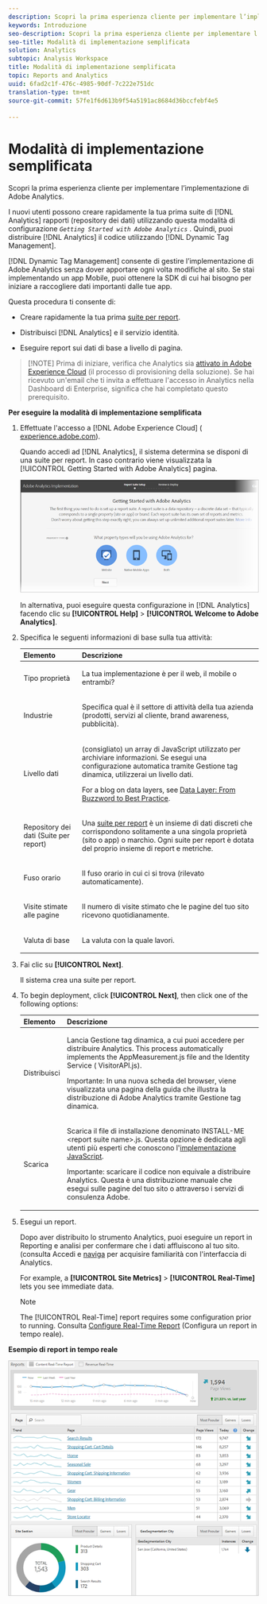 ```yaml
---
description: Scopri la prima esperienza cliente per implementare l’implementazione di Adobe Analytics.
keywords: Introduzione
seo-description: Scopri la prima esperienza cliente per implementare l’implementazione di Adobe Analytics.
seo-title: Modalità di implementazione semplificata
solution: Analytics
subtopic: Analysis Workspace
title: Modalità di implementazione semplificata
topic: Reports and Analytics
uuid: 6fad2c1f-476c-4985-90df-7c222e751dc
translation-type: tm+mt
source-git-commit: 57fe1f6d613b9f54a5191ac8684d36bccfebf4e5

---
```



# Modalità di implementazione semplificata

Scopri la prima esperienza cliente per implementare l’implementazione di Adobe Analytics.

<!-- 

<p>https://activation.adobedtm.com/index.php?redirected=1 </p>

 -->

I nuovi utenti possono creare rapidamente la tua prima suite di [!DNL Analytics] rapporti (repository dei dati) utilizzando questa modalità di configurazione *`Getting Started with Adobe Analytics`* . Quindi, puoi distribuire [!DNL Analytics] il codice utilizzando [!DNL Dynamic Tag Management].

[!DNL Dynamic Tag Management] consente di gestire l’implementazione di Adobe Analytics senza dover apportare ogni volta modifiche al sito. Se stai implementando un app Mobile, puoi ottenere la SDK di cui hai bisogno per iniziare a raccogliere dati importanti dalle tue app.

Questa procedura ti consente di:

* Creare rapidamente la tua prima [suite per report](https://marketing.adobe.com/resources/help/en_US/analytics/getting-started/report-suites.html).
* Distribuisci [!DNL Analytics] e il servizio [](https://marketing.adobe.com/resources/help/en_US/mcvid/)identità.

* Eseguire report sui dati di base a livello di pagina.

> [!NOTE] Prima di iniziare, verifica che Analytics sia [attivato in Adobe Experience Cloud](https://marketing.adobe.com/resources/help/en_US/mcloud/core_services.html) (il processo di provisioning della soluzione). Se hai ricevuto un'email che ti invita a effettuare l'accesso in Analytics nella Dashboard di Enterprise, significa che hai completato questo prerequisito.

**Per eseguire la modalità di implementazione semplificata**

1. Effettuate l'accesso a [!DNL Adobe Experience Cloud] ( [experience.adobe.com](https://experiencecloud.adobe.com)).

   Quando accedi ad [!DNL Analytics], il sistema determina se disponi di una suite per report. In caso contrario viene visualizzata la [!UICONTROL Getting Started with Adobe Analytics] pagina.

   ![](assets/analytics-implementation-rs-wizard.png)

   In alternativa, puoi eseguire questa configurazione in [!DNL Analytics] facendo clic su **[!UICONTROL Help]** &gt; **[!UICONTROL Welcome to Adobe Analytics]**.

1. Specifica le seguenti informazioni di base sulla tua attività:

   <table id="table_1741878A1B284CB78D297D531DC703D6"> 
     <thead> 
      <tr> 
       <th colname="col1" class="entry"> Elemento </th> 
       <th colname="col2" class="entry"> Descrizione </th> 
      </tr> 
     </thead>
     <tbody> 
      <tr> 
       <td colname="col1"> <p>Tipo proprietà </p> </td> 
       <td colname="col2"> <p>La tua implementazione è per il web, il mobile o entrambi? </p> </td> 
      </tr> 
      <tr> 
       <td colname="col1"> <p>Industrie </p> </td> 
       <td colname="col2"> <p>Specifica qual è il settore di attività della tua azienda (prodotti, servizi al cliente, brand awareness, pubblicità). </p> </td> 
      </tr> 
      <tr> 
       <td colname="col1"> <p>Livello dati </p> </td> 
       <td colname="col2"> <p>(consigliato) un array di JavaScript utilizzato per archiviare informazioni. Se esegui una configurazione automatica tramite Gestione tag dinamica, utilizzerai un livello dati. </p> <p>For a blog on data layers, see <a href="https://blogs.adobe.com/digitalmarketing/analytics/data-layers-buzzword-best-practice/"> Data Layer: From Buzzword to Best Practice</a>. </p> </td> 
      </tr> 
      <tr> 
       <td colname="col1"> <p>Repository dei dati (Suite per report) </p> </td> 
       <td colname="col2"> <p> Una <a href="https://marketing.adobe.com/resources/help/en_US/analytics/getting-started/report-suites.html">suite per report</a> è un insieme di dati discreti che corrispondono solitamente a una singola proprietà (sito o app) o marchio. Ogni suite per report è dotata del proprio insieme di report e metriche. </p> </td> 
      </tr> 
      <tr> 
       <td colname="col1"> <p>Fuso orario </p> </td> 
       <td colname="col2"> <p>Il fuso orario in cui ci si trova (rilevato automaticamente). </p> </td> 
      </tr> 
      <tr> 
       <td colname="col1"> <p>Visite stimate alle pagine </p> </td> 
       <td colname="col2"> <p>Il numero di visite stimato che le pagine del tuo sito ricevono quotidianamente. </p> </td> 
      </tr> 
      <tr> 
       <td colname="col1"> <p>Valuta di base </p> </td> 
       <td colname="col2"> <p>La valuta con la quale lavori. </p> </td> 
      </tr> 
     </tbody> 
    </table>

1. Fai clic su **[!UICONTROL Next]**.

   Il sistema crea una suite per report.

1. To begin deployment, click **[!UICONTROL Next]**, then click one of the following options:

   <table id="table_71C7F7B9677346CD8D5130519D32464B"> 
     <thead> 
      <tr> 
       <th colname="col1" class="entry"> Elemento </th> 
       <th colname="col2" class="entry"> Descrizione </th> 
      </tr> 
     </thead>
     <tbody> 
      <tr> 
       <td colname="col1"> <p>Distribuisci </p> </td> 
       <td colname="col2"> <p> Lancia <span class="keyword">Gestione tag dinamica</span>, a cui puoi accedere per distribuire Analytics. This process automatically implements the <span class="filepath"> AppMeasurement.js</span> file and the Identity Service (<span class="filepath"> VisitorAPI.js</span>). </p> <p> <p>Importante: In una nuova scheda del browser, viene visualizzata una pagina della guida che illustra la distribuzione di <span class="keyword"> Adobe Analytics</span> tramite Gestione tag dinamica. </p> </p> </td> 
      </tr> 
      <tr> 
       <td colname="col1"> <p>Scarica </p> </td> 
       <td colname="col2"> <p> Scarica il file di installazione denominato <span class="filepath">INSTALL-ME &lt;report suite name&gt;.js</span>. Questa opzione è dedicata agli utenti più esperti che conoscono l'<a href="https://marketing.adobe.com/resources/help/en_US/sc/implement/js_implementation.html">implementazione JavaScript</a>. </p> <p> <p>Importante: scaricare il codice non equivale a distribuire <span class="keyword">Analytics</span>. Questa è una distribuzione manuale che esegui sulle pagine del tuo sito o attraverso i servizi di consulenza Adobe. </p> </p> </td> 
      </tr> 
     </tbody> 
    </table>

1. Esegui un report.

   Dopo aver distribuito lo strumento Analytics, puoi eseguire un report in Reporting e analisi per confermare che i dati affluiscono al tuo sito. (consulta Accedi e [naviga](https://marketing.adobe.com/resources/help/en_US/analytics/getting-started/analytics-navigation.html) per acquisire familiarità con l'interfaccia di Analytics.

   For example, a **[!UICONTROL Site Metrics]** &gt; **[!UICONTROL Real-Time]** lets you see immediate data.

   >[!NOTE]
   >
   >The [!UICONTROL Real-Time] report requires some configuration prior to running. Consulta [Configure Real-Time Report](https://marketing.adobe.com/resources/help/en_US/reference/t_realtime_admin.html) (Configura un report in tempo reale).

**Esempio di report in tempo reale**

![](assets/real-time-report.png)
